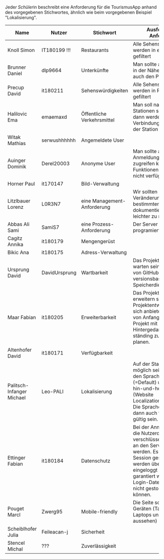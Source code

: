 Jede*r Schüler*in beschreibt eine Anforderung für die TourismusApp anhand des vorgegebenen Stichwortes, ähnlich wie beim vorgegebenen Beispiel "Lokalisierung".

|Name|Nutzer|Stichwort|Ausformulierte Anforderung|
|-|-|-|-|
|Knoll Simon|IT180199 !!!|Restaurants|Alle Sehenswürdigkeiten	werden in eine Region gefiltert|
|Brunner Daniel|dlp9664|Unterkünfte| Man sollte alle Unterkünfte in der Nähe sehen und auch den Preis.|
|Precup David|it180211|Sehenswürdigkeiten|Alle Sehenswürdigkeiten	werden in Regionen gefiltert|
|Halilovic Ema|emaemaxd|Öffentliche Verkehrsmittel|Man soll nach bestimmten Stationen suchen können, dann werden nur Verbindungen zu genau der Station angezeigt.||
|Witak Mathias|serwushhhhhh|Angemeldete User||
|Auinger Dominik|Derel20003|Anonyme User|Man sollte auch ohne Anmeldung auf die Seite zugreifen können, ein paar Funktionen werden dabei nicht verfügbar sein.|
|Horner Paul|it170147|Bild-Verwaltung||
|Litzlbauer Lorenz|L0R3N7|eine Management-Anforderung|Wir sollten unsere Veränderungen nach einer bestimmten Form dokumentieren,  damit wir leichter zu managen sind.|
|Abbas Ali Sami|SamiS7|eine Prozess-Anforderung| Der Server soll mit NodeJS programiert werden.|
|Cagitz Annika|it180179|Mengengerüst||
|Bikic Ana|it180175|Adress-Verwaltung||Adressverwaltung ist eine einheitliche Speicherung und Sortierung von gesammelten Adressdatensätzen. Wenn wir unsere Adressen detailliert verwalten und speichern haben wir dadurch mehr Effizienz. 
|Ursprung David|DavidUrsprung|Wartbarkeit|Das Projekt soll einfach zu warten sein, durch die Hilfe von GitHub oder anderen versionsbasierten Speicherdiensten.|
|Maar Fabian|it180205|Erweiterbarkeit|Das Projekt soll einfach zu erweitern sein. Agile Projektentwicklung würde sich anbieten. Wir sollten von Anfang an unser Projekt mit dem, Hintergedanken es ständing zu erweitern, zu planen. 
|Altenhofer David|it180171|Verfügbarkeit||Die App sollte sich automatisch aktualisieren und anpassen an die aktuelle Verfügbarkeit der Unterkünfte und öffentlichen Verkehrsmittel.|
|Palitsch-Infanger Michael|Leo-PALI|Lokalisierung|Auf der Startseite soll es möglich sein, zwischen den Sprachen Deutsch (=Default) und Englisch hin-und-her zu wechseln (Website Localization/Lokalisierung). Die Spracheinstellung soll dann auch für Unterseiten gültig sein.|
|Ettinger Fabian|it180184|Datenschutz|Bei der Anmeldung sollen die Nutzerdaten über eine verschlüsselte Verbindung an den Server geschickt werden. Es soll dann eine Session gespeichert werden über die der Nutzer eingeloggt bleibt. So kann garantiert werden, dass die Login-Daten der Benutzer nicht gestohlen werden können.|
|Pouget Marcl|Zwerg95|Mobile-friendly|Die Seite sollte auf allen Geräten (Tablets, Handys, Laptops und Pc gut aussehen)|
|Scheiblhofer Julia|Feileacan-j|Sicherheit||
|Stencel Michal|???|Zuverlässigkeit||
